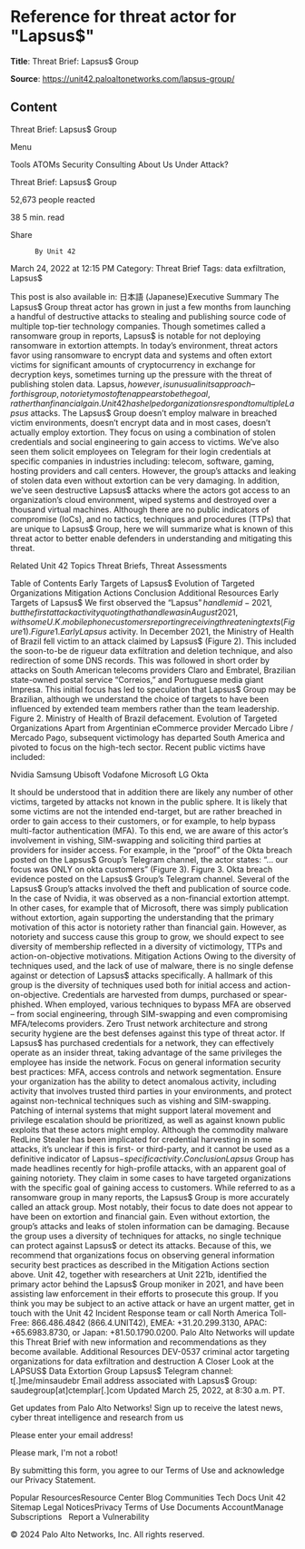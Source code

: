# Reference for threat actor for "Lapsus$"

**Title**: Threat Brief: Lapsus$ Group

**Source**: https://unit42.paloaltonetworks.com/lapsus-group/

## Content

























Threat Brief: Lapsus$ Group





























































 



































Menu






Tools
ATOMs
Security Consulting
About Us
Under Attack?
 












Threat Brief: Lapsus$ Group


52,673
 people reacted

38
  5  min. read



Share 


















 







          By Unit 42 
March 24, 2022 at 12:15 PM
Category: Threat Brief
Tags: data exfiltration, Lapsus$



 



 
This post is also available in: 
    日本語 (Japanese)Executive Summary
The Lapsus$ Group threat actor has grown in just a few months from launching a handful of destructive attacks to stealing and publishing source code of multiple top-tier technology companies.
Though sometimes called a ransomware group in reports, Lapsus$ is notable for not deploying ransomware in extortion attempts. In today’s environment, threat actors favor using ransomware to encrypt data and systems and often extort victims for significant amounts of cryptocurrency in exchange for decryption keys, sometimes turning up the pressure with the threat of publishing stolen data. Lapsus$, however, is unusual in its approach – for this group, notoriety most often appears to be the goal, rather than financial gain.
Unit 42 has helped organizations respond to multiple Lapsus$ attacks. The Lapsus$ Group doesn’t employ malware in breached victim environments, doesn’t encrypt data and in most cases, doesn’t actually employ extortion. They focus on using a combination of stolen credentials and social engineering to gain access to victims. We’ve also seen them solicit employees on Telegram for their login credentials at specific companies in industries including: telecom, software, gaming, hosting providers and call centers.
However, the group’s attacks and leaking of stolen data even without extortion can be very damaging. In addition, we’ve seen destructive Lapsus$ attacks where the actors got access to an organization’s cloud environment, wiped systems and destroyed over a thousand virtual machines.
Although there are no public indicators of compromise (IoCs), and no tactics, techniques and procedures (TTPs) that are unique to Lapsus$ Group, here we will summarize what is known of this threat actor to better enable defenders in understanding and mitigating this threat.



Related Unit 42 Topics
Threat Briefs, Threat Assessments



Table of Contents
Early Targets of Lapsus$
Evolution of Targeted Organizations
Mitigation Actions
Conclusion
Additional Resources
Early Targets of Lapsus$
We first observed the “Lapsus$” handle mid-2021, but the first attack activity quoting that handle was in August 2021, with some U.K. mobile phone customers reporting receiving threatening texts (Figure 1).
Figure 1. Early Lapsus$ activity.
In December 2021, the Ministry of Health of Brazil fell victim to an attack claimed by Lapsus$ (Figure 2). This included the soon-to-be de rigueur data exfiltration and deletion technique, and also redirection of some DNS records. This was followed in short order by attacks on South American telecoms providers Claro and Embratel, Brazilian state-owned postal service “Correios,” and Portuguese media giant Impresa. This initial focus has led to speculation that Lapsus$ Group may be Brazilian, although we understand the choice of targets to have been influenced by extended team members rather than the team leadership.
Figure 2. Ministry of Health of Brazil defacement.
Evolution of Targeted Organizations
Apart from Argentinian eCommerce provider Mercado Libre / Mercado Pago, subsequent victimology has departed South America and pivoted to focus on the high-tech sector.
Recent public victims have included:

Nvidia
Samsung
Ubisoft
Vodafone
Microsoft
LG
Okta

It should be understood that in addition there are likely any number of other victims, targeted by attacks not known in the public sphere. It is likely that some victims are not the intended end-target, but are rather breached in order to gain access to their customers, or for example, to help bypass multi-factor authentication (MFA). To this end, we are aware of this actor’s involvement in vishing, SIM-swapping and soliciting third parties at providers for insider access. For example, in the “proof” of the Okta breach posted on the Lapsus$ Group’s Telegram channel, the actor states: “… our focus was ONLY on okta customers” (Figure 3).
Figure 3. Okta breach evidence posted on the Lapsus$ Group’s Telegram channel.
Several of the Lapsus$ Group’s attacks involved the theft and publication of source code. In the case of Nvidia, it was observed as a non-financial extortion attempt. In other cases, for example that of Microsoft, there was simply publication without extortion, again supporting the understanding that the primary motivation of this actor is notoriety rather than financial gain.
However, as notoriety and success cause this group to grow, we should expect to see diversity of membership reflected in a diversity of victimology, TTPs and action-on-objective motivations.
Mitigation Actions
Owing to the diversity of techniques used, and the lack of use of malware, there is no single defense against or detection of Lapsus$ attacks specifically.
A hallmark of this group is the diversity of techniques used both for initial access and action-on-objective. Credentials are harvested from dumps, purchased or spear-phished. When employed, various techniques to bypass MFA are observed – from social engineering, through SIM-swapping and even compromising MFA/telecoms providers.
Zero Trust network architecture and strong security hygiene are the best defenses against this type of threat actor. If Lapsus$ has purchased credentials for a network, they can effectively operate as an insider threat, taking advantage of the same privileges the employee has inside the network.
Focus on general information security best practices: MFA, access controls and network segmentation. Ensure your organization has the ability to detect anomalous activity, including activity that involves trusted third parties in your environments, and protect against non-technical techniques such as vishing and SIM-swapping. Patching of internal systems that might support lateral movement and privilege escalation should be prioritized, as well as against known public exploits that these actors might employ.
Although the commodity malware RedLine Stealer has been implicated for credential harvesting in some attacks, it’s unclear if this is first- or third-party, and it cannot be used as a definitive indicator of Lapsus$-specific activity.
Conclusion
Lapsus$ Group has made headlines recently for high-profile attacks, with an apparent goal of gaining notoriety. They claim in some cases to have targeted organizations with the specific goal of gaining access to customers.
While referred to as a ransomware group in many reports, the Lapsus$ Group is more accurately called an attack group. Most notably, their focus to date does not appear to have been on extortion and financial gain. Even without extortion, the group’s attacks and leaks of stolen information can be damaging.
Because the group uses a diversity of techniques for attacks, no single technique can protect against Lapsus$ or detect its attacks. Because of this, we recommend that organizations focus on observing general information security best practices as described in the Mitigation Actions section above.
Unit 42, together with researchers at Unit 221b, identified the primary actor behind the Lapsus$ Group moniker in 2021, and have been assisting law enforcement in their efforts to prosecute this group.
If you think you may be subject to an active attack or have an urgent matter, get in touch with the Unit 42 Incident Response team or call North America Toll-Free: 866.486.4842 (866.4.UNIT42), EMEA: +31.20.299.3130, APAC: +65.6983.8730, or Japan: +81.50.1790.0200.
Palo Alto Networks will update this Threat Brief with new information and recommendations as they become available.
Additional Resources
DEV-0537 criminal actor targeting organizations for data exfiltration and destruction
A Closer Look at the LAPSUS$ Data Extortion Group
Lapsus$ Telegram channel: t[.]me/minsaudebr
Email address associated with Lapsus$ Group: saudegroup[at]ctemplar[.]com
Updated March 25, 2022, at 8:30 a.m. PT.

Get updates from  Palo Alto Networks!
Sign up to receive the latest news, cyber threat intelligence and research from us














Please enter your email address!







Please mark, I'm not a robot!



By submitting this form, you agree to our Terms of Use and acknowledge our Privacy Statement.




















Popular ResourcesResource Center
Blog
Communities
Tech Docs
Unit 42
Sitemap
Legal NoticesPrivacy
Terms of Use
Documents
AccountManage Subscriptions
 
Report a Vulnerability
 



© 2024 Palo Alto Networks, Inc. All rights reserved.























